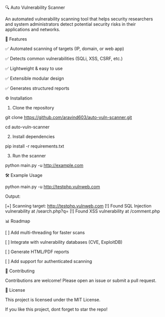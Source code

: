 🔍 Auto Vulnerability Scanner

An automated vulnerability scanning tool that helps security researchers and system administrators detect potential security risks in their applications and networks.

📌 Features

✅ Automated scanning of targets (IP, domain, or web app)

✅ Detects common vulnerabilities (SQLi, XSS, CSRF, etc.)

✅ Lightweight & easy to use

✅ Extensible modular design

✅ Generates structured reports

⚙ Installation

1. Clone the repository



git clone https://github.com/aravind603/auto-vuln-scanner.git

cd auto-vuln-scanner

2. Install dependencies



pip install -r requirements.txt

3. Run the scanner



python main.py -u http://example.com

🛠 Example Usage

python main.py -u http://testphp.vulnweb.com

Output:

[+] Scanning target: http://testphp.vulnweb.com
[!] Found SQL Injection vulnerability at /search.php?q=
[!] Found XSS vulnerability at /comment.php

📊 Roadmap

[ ] Add multi-threading for faster scans

[ ] Integrate with vulnerability databases (CVE, ExploitDB)

[ ] Generate HTML/PDF reports

[ ] Add support for authenticated scanning


🤝 Contributing

Contributions are welcome! Please open an issue or submit a pull request.

📜 License

This project is licensed under the MIT License.


If you like this project, dont forget to star the repo!

